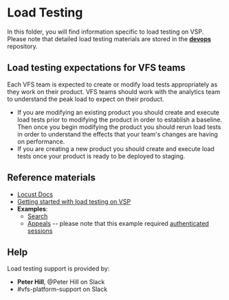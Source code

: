 # Load Testing
In this folder, you will find information specific to load testing on VSP.  Please note that detailed load testing materials are stored in the **[devops](https://github.com/department-of-veterans-affairs/devops/tree/master/loadtest)** repository.

## Load testing expectations for VFS teams
Each VFS team is expected to create or modify load tests appropriately as they work on their product.  VFS teams should work with the analytics team to understand the peak load to expect on their product.
- If you are modifying an existing product you should create and execute load tests prior to modifying the product in order to establish a baseline.  Then once you begin modifying the product you should rerun load tests in order to understand the effects that your team's changes are having on performance.
- If you are creating a new product you should create and execute load tests once your product is ready to be deployed to staging.

## Reference materials
- [Locust Docs](https://docs.locust.io/en/stable/)
- [Getting started with load testing on VSP](https://github.com/department-of-veterans-affairs/devops/tree/master/loadtest)
- **Examples**:
  - [Search](https://github.com/department-of-veterans-affairs/devops/tree/master/loadtest/search)
  - [Appeals](https://github.com/department-of-veterans-affairs/devops/tree/master/loadtest/appealsv2) -- please note that this example required [authenticated sessions](auth-session-loadtest.md)

## Help
Load testing support is provided by:  
- **Peter Hill**, @Peter Hill on Slack
- #vfs-platform-support on Slack